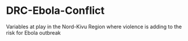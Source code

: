 # DRC-Ebola-Conflict
Variables at play in the Nord-Kivu Region where violence is adding to the risk for Ebola outbreak
